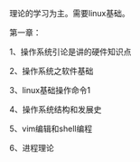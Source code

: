 理论的学习为主。需要linux基础。

第一章： 

1、操作系统引论是讲的硬件知识点

2、操作系统之软件基础

3、linux基础操作命令1  

4、操作系统结构和发展史

5、vim编辑和shell编程

6、进程理论


